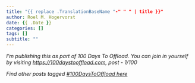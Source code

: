 ```yaml
---
title: "{{ replace .TranslationBaseName "-" " " | title }}"
author: Roel M. Hogervorst
date: {{ .Date }}
categories: []
tags: []
subtitle: ""
---
```


<!--
tags: 100DaysToOffload


Once you have published an article, don’t forget to post a link on your social media with the hashtag #100DaysToOffload

 -->


*I’m publishing this as part of 100 Days To Offload. You can join in yourself by visiting https://100daystooffload.com, post - 1/100*

*Find other posts tagged  [#100DaysToOffload here](https://notes.rmhogervorst.nl/tags/100DaysToOffload/)*
